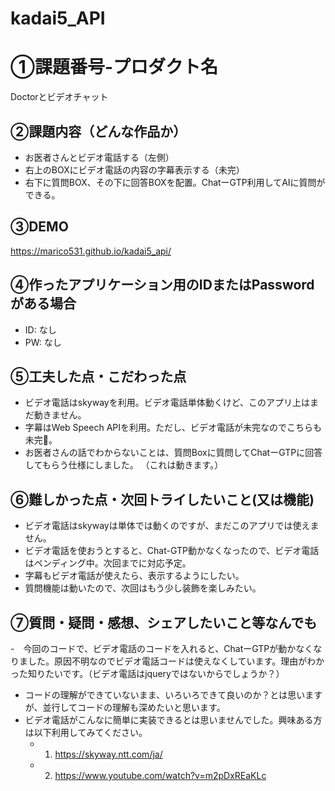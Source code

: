 # kadai5_API
# ①課題番号-プロダクト名

Doctorとビデオチャット

## ②課題内容（どんな作品か）

- お医者さんとビデオ電話する（左側）
- 右上のBOXにビデオ電話の内容の字幕表示する（未完）
- 右下に質問BOX、その下に回答BOXを配置。ChatーGTP利用してAIに質問ができる。

## ③DEMO

https://marico531.github.io/kadai5_api/

## ④作ったアプリケーション用のIDまたはPasswordがある場合

- ID: なし
- PW: なし

## ⑤工夫した点・こだわった点

- ビデオ電話はskywayを利用。ビデオ電話単体動くけど、このアプリ上はまだ動きません。
- 字幕はWeb Speech APIを利用。ただし、ビデオ電話が未完なのでこちらも未完🍊。
- お医者さんの話でわからないことは、質問Boxに質問してChatーGTPに回答してもらう仕様にしました。
  （これは動きます。）

## ⑥難しかった点・次回トライしたいこと(又は機能)

- ビデオ電話はskywayは単体では動くのですが、まだこのアプリでは使えません。
- ビデオ電話を使おうとすると、Chat-GTP動かなくなったので、ビデオ電話はペンディング中。次回までに対応予定。
- 字幕もビデオ電話が使えたら、表示するようにしたい。
- 質問機能は動いたので、次回はもう少し装飾を楽しみたい。


## ⑦質問・疑問・感想、シェアしたいこと等なんでも
-　今回のコードで、ビデオ電話のコードを入れると、ChatーGTPが動かなくなりました。原因不明なのでビデオ電話コードは使えなくしています。理由がわかった知りたいです。（ビデオ電話はjqueryではないからでしょうか？）
- コードの理解ができていないまま、いろいろできて良いのか？とは思いますが、並行してコードの理解も深めたいと思います。
- ビデオ電話がこんなに簡単に実装できるとは思いませんでした。興味ある方は以下利用してみてください。
  - 1. https://skyway.ntt.com/ja/
  - 2. https://www.youtube.com/watch?v=m2pDxREaKLc
